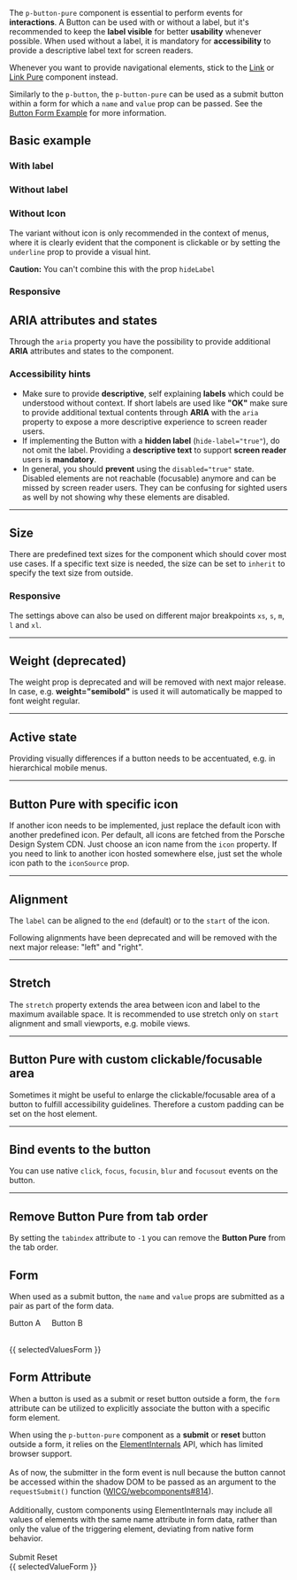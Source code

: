 <ComponentHeading name="Button Pure"></ComponentHeading>

The `p-button-pure` component is essential to perform events for **interactions**. A Button can be used with or without
a label, but it's recommended to keep the **label visible** for better **usability** whenever possible. When used
without a label, it is mandatory for **accessibility** to provide a descriptive label text for screen readers.

Whenever you want to provide navigational elements, stick to the [Link](components/link) or
[Link Pure](components/link-pure) component instead.

Similarly to the `p-button`, the `p-button-pure` can be used as a submit button within a form for which a `name` and
`value` prop can be passed. See the [Button Form Example](components/button/examples#form) for more information.

<TableOfContents></TableOfContents>

## Basic example

### With label

<Playground :markup="withLabel" :config="configInline"></Playground>

### Without label

<Playground :markup="withoutLabel" :config="configInline"></Playground>

### Without Icon

The variant without icon is only recommended in the context of menus, where it is clearly evident that the component is
clickable or by setting the `underline` prop to provide a visual hint.

**Caution:** You can't combine this with the prop `hideLabel`

<Playground :markup="withoutIcon" :config="configInline"></Playground>

### Responsive

<Playground :markup="responsive" :config="config"></Playground>

## ARIA attributes and states

Through the `aria` property you have the possibility to provide additional **ARIA** attributes and states to the
component.

<Playground :markup="accessibility" :config="config"></Playground>

### <A11yIcon></A11yIcon> Accessibility hints

- Make sure to provide **descriptive**, self explaining **labels** which could be understood without context. If short
  labels are used like **"OK"** make sure to provide additional textual contents through **ARIA** with the `aria`
  property to expose a more descriptive experience to screen reader users.
- If implementing the Button with a **hidden label** (`hide-label="true"`), do not omit the label. Providing a
  **descriptive text** to support **screen reader** users is **mandatory**.
- In general, you should **prevent** using the `disabled="true"` state. Disabled elements are not reachable (focusable)
  anymore and can be missed by screen reader users. They can be confusing for sighted users as well by not showing why
  these elements are disabled.

---

## Size

There are predefined text sizes for the component which should cover most use cases. If a specific text size is needed,
the size can be set to `inherit` to specify the text size from outside.

<Playground :markup="sizeMarkup" :config="config">
  <PlaygroundSelect v-model="size" :values="sizes" name="size"></PlaygroundSelect>
</Playground>

### Responsive

The settings above can also be used on different major breakpoints `xs`, `s`, `m`, `l` and `xl`.

<Playground :markup="markupResponsive" :config="config"></Playground>

---

## Weight (deprecated)

<Notification heading="Important note" heading-tag="h3" state="error">
  The weight prop is deprecated and will be removed with next major release.
  In case, e.g. <b>weight="semibold"</b> is used it will automatically be mapped to font weight regular.
</Notification>

---

## Active state

Providing visually differences if a button needs to be accentuated, e.g. in hierarchical mobile menus.

<Playground :markup="markupActive" :config="config"></Playground>

---

## Button Pure with specific icon

If another icon needs to be implemented, just replace the default icon with another predefined icon. Per default, all
icons are fetched from the Porsche Design System CDN. Just choose an icon name from the `icon` property. If you need to
link to another icon hosted somewhere else, just set the whole icon path to the `iconSource` prop.

<Playground :markup="icon" :config="configInline"></Playground>

---

## Alignment

The `label` can be aligned to the `end` (default) or to the `start` of the icon.

<Notification heading="Deprecation hint" heading-tag="h3" state="warning">
  Following alignments have been deprecated and will be removed with the next major release: "left" and "right".
</Notification>

<Playground :markup="alignLabelMarkup" :config="config">
  <PlaygroundSelect v-model="alignLabel" :values="alignLabels" name="alignLabel"></PlaygroundSelect>
</Playground>

---

## Stretch

The `stretch` property extends the area between icon and label to the maximum available space. It is recommended to use
stretch only on `start` alignment and small viewports, e.g. mobile views.

<Playground :markup="stretchMarkup" :config="config">
  <PlaygroundSelect v-model="stretch" :values="stretches" name="stretch and align-label"></PlaygroundSelect>
</Playground>

---

## Button Pure with custom clickable/focusable area

Sometimes it might be useful to enlarge the clickable/focusable area of a button to fulfill accessibility guidelines.
Therefore a custom padding can be set on the host element.

<Playground :markup="clickableArea" :config="configInline"></Playground>

---

## Bind events to the button

You can use native `click`, `focus`, `focusin`, `blur` and `focusout` events on the button.

<Playground :markup="events" :config="config"></Playground>

---

## Remove Button Pure from tab order

By setting the `tabindex` attribute to `-1` you can remove the **Button Pure** from the tab order.

<Playground :markup="taborder" :config="configInline"></Playground>

## Form

When used as a submit button, the `name` and `value` props are submitted as a pair as part of the form data.

<Playground :frameworkMarkup="formExample" :config="{ ...config, withoutDemo: true }">
  <form @submit.prevent="onSubmit">
    <p-button-pure name="option" value="A" type="submit" style="margin-inline-end: 16px;" :theme="theme">Button A</p-button-pure>
    <p-button-pure name="option" value="B" type="submit" :theme="theme">Button B</p-button-pure>
  </form>
  <br/>
  <p-text :theme="theme">{{ selectedValuesForm }}</p-text>
</Playground>

## Form Attribute

When a button is used as a submit or reset button outside a form, the `form` attribute can be utilized to explicitly
associate the button with a specific form element.

<Notification heading="Attention" heading-tag="h2" state="warning">
When using the <code>p-button-pure</code> component as a <strong>submit</strong> or <strong>reset</strong> button outside a form,
it relies on the <a href="https://developer.mozilla.org/en-US/docs/Web/API/ElementInternals">ElementInternals</a> API, which has limited
browser support.<br/><br/> As of now, the submitter in the form event is null because the button cannot be accessed within the shadow DOM
to be passed as an argument to the <code>requestSubmit()</code> function (<a href="https://github.com/WICG/webcomponents/issues/814">WICG/webcomponents#814</a>).
<br/><br/>Additionally, custom components using ElementInternals may include all values of elements with the same name attribute in form data, rather than only the value of
the triggering element, deviating from native form behavior.
</Notification>

<Playground :frameworkMarkup="formAttributeExample" :config="{ ...config, withoutDemo: true }">
  <form @submit.prevent="handleSubmit" id="some-form">
    <p-textarea name="some-name" label="Some Label" :theme="theme" />
  </form>
  <br/>
  <p-button-group>
    <p-button-pure type="submit" form="some-form" :theme="theme">Submit</p-button-pure>
    <p-button-pure type="reset" form="some-form" :theme="theme">Reset</p-button-pure>
  </p-button-group>
  <br/>
  <p-text :theme="theme">{{ selectedValueForm }}</p-text>
</Playground>

<script lang="ts">
import Vue from 'vue';
import Component from 'vue-class-component';
import {getButtonPureCodeSamples} from "@porsche-design-system/shared"; 
import { TEXT_SIZES } from '../../utils/typography/text-size';
import { ALIGN_LABELS, ALIGN_LABELS_DEPRECATED } from '../../utils';
import type { Theme } from '@/models';

@Component
export default class Code extends Vue {
  config = { themeable: true };
  configInline = { ...this.config, spacing: 'inline' };

  get theme(): Theme {
    return this.$store.getters.playgroundTheme;
  }

  stretch = 'stretch="true" align-label="start"';
  stretches = [
    'stretch="true" align-label="start"',
    'stretch="true" align-label="end"',
    'stretch="false" align-label="start"',
    'stretch="false" align-label="end"',
    'stretch="{ base: true, l: false }" align-label="start"',
  ];

  formExample = getButtonPureCodeSamples('example-form');
  formAttributeExample = getButtonPureCodeSamples('example-form-attribute');

  selectedValuesForm = 'Last submitted data: none';
  onSubmit(e) {
    const formData = Array.from(new FormData(e.target, e.submitter).entries())[0];
    this.selectedValuesForm = `Last submitted data: ${formData.join('=') || 'none'}`;
  }

  selectedValueForm = 'Last submitted data: none';
  handleSubmit(e) {
    const formData = new FormData(e.target);
    this.selectedValueForm = `Last submitted data: ${
      Array.from(formData.entries(), ([_, value]) => value)
        .join('') || 'none'
    }`;
  }

  withoutIcon =
`<p-button-pure icon="none">Some label</p-button-pure>
<p-button-pure icon="none" disabled="true">Some label</p-button-pure>
<p-button-pure icon="none" loading="true">Some label</p-button-pure><br>
<p-button-pure icon="none" underline="true">Some label</p-button-pure>
<p-button-pure icon="none" disabled="true" underline="true">Some label</p-button-pure>
<p-button-pure icon="none" loading="true" underline="true">Some label</p-button-pure>`;
    
  withLabel =
`<p-button-pure>Some label</p-button-pure>
<p-button-pure disabled="true">Some label</p-button-pure>
<p-button-pure loading="true">Some label</p-button-pure>`;

  withoutLabel =
`<p-button-pure hide-label="true">Some label</p-button-pure>
<p-button-pure hide-label="true" disabled="true">Some label</p-button-pure>
<p-button-pure hide-label="true" loading="true">Some label</p-button-pure>`;
    
  responsive =
`<p-button-pure hide-label="{ base: true, l: false }">Some label</p-button-pure>`;

  size = 'medium';
  sizes = TEXT_SIZES;
  get sizeMarkup() {
    const style = this.size === 'inherit' ? ' style="font-size: 3rem;"' : '';
    return `<p-button-pure size="${this.size}"${style}>Some label</p-button-pure>`;
  }

  accessibility = 
`<p-button-pure aria="{ 'aria-label': 'Some more descriptive label' }">Some label</p-button-pure>`;
    
  markupResponsive = 
`<p-button-pure size="{ base: 'small', l: 'medium' }">Some label</p-button-pure>`;

  markupActive =
`<p-button-pure active="true">Some label</p-button-pure>`;

  icon =
`<p-button-pure icon="delete">Some label</p-button-pure>
<p-button-pure icon-source="${require('../../assets/icon-custom-kaixin.svg')}" hide-label="true">Some label</p-button-pure>`;

  alignLabel = 'start';
  alignLabels = [...ALIGN_LABELS.map(item => ALIGN_LABELS_DEPRECATED.includes(item) ? item + ' (deprecated)' : item), "{ base: 'start', l: 'end' }"];
  get alignLabelMarkup() {
    return `<p-button-pure align-label="${this.alignLabel}">Some label</p-button-pure>`;
  };

  get stretchMarkup() {
    return `<p-button-pure ${this.stretch}>Some label</p-button-pure>`;
  };

  clickableArea =
`<p-button-pure style="padding: 1rem;">Some label</p-button-pure>
<p-button-pure hide-label="true" style="padding: 1rem;">Some label</p-button-pure>`;

  events =
`<p-button-pure
  onclick="alert('click')"
  onfocus="console.log('focus')"
  onfocusin="console.log('focusin')"
  onblur="console.log('blur')"
  onfocusout="console.log('focusout')"
>Some label</p-button-pure>`;

  taborder =
`<p-button-pure>Some label</p-button-pure>
<p-button-pure tabindex="-1">Some label</p-button-pure>
<p-button-pure>Some label</p-button-pure>`;
}
</script>
